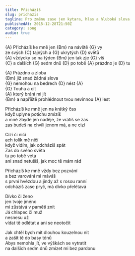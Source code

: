 ```yaml
---
title: Přicházíš
slug: prichazis
tagline: Pro změnu zase jen kytara, hlas a hluboká slova
publishedAt: 2015-12-28T21:50Z
category: song
audio: true
---
```

{A} Přicházíš ke mně jen {Bm} na návště {G} vy \
ze svých {C} tajných a {G} ukrytých {D} světů \
{A} vždycky se na týden {Bm} jen tak zje {G} víš \
{C} a dalších {G} sedm dnů {D} po tobě {A} prázdno je {D} tu

{A} Prázdno a zloba \
{Bm} již snad žádná slova \
{G} nemohou na bedrech {D} nést {A} \
{G} Touha a cit \
{A} který brání mi jít \
{Bm} a napříště prohlédnout tvou nevinnou {A} lest

Přicházíš ke mně jen na krátký čas \
když uplyne potichu zmizíš \
a mně zbyde jen naděje, že vrátíš se zas \
zas budeš na chvíli jenom má, a ne cizí

Cizí či ničí \
ach tolik mě ničí \
když vidím, jak odcházíš spát \
Zas do svého světa \
tu po tobě veta \
ani snad netušíš, jak moc tě mám rád

Přicházíš ke mně vždy bez pozvání \
a bez varování mi máváš \
s první hvězdou a jindy až s rosou ranní \
odcházíš zase pryč, má dívko přelétavá

Dívko či ženo \
jen tvoje jméno \
mi zůstává v paměti znít \
Já chlapec či muž \
nesnesu už \
vídat tě odlétat a ani se neotočit

Jak chtěl bych mít dlouhou kouzelnou nit \
a zašít tě do basy tónů \
Abys nemohla jít, ve výškách se vytratit \
na dalších sedm dnů zmizet mi bez pardonu
